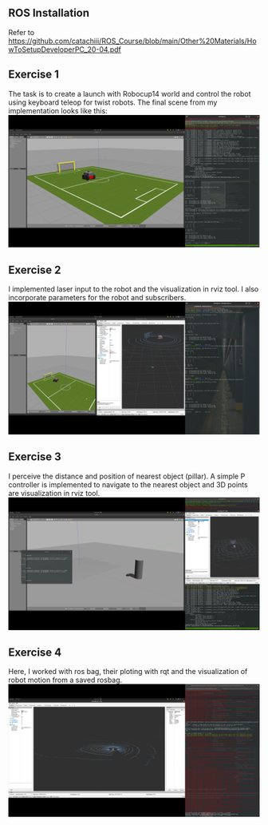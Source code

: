 
## ROS Installation
Refer to https://github.com/catachiii/ROS_Course/blob/main/Other%20Materials/HowToSetupDeveloperPC_20-04.pdf

## Exercise 1
The task is to create a launch with Robocup14 world and control the robot using keyboard teleop for twist robots.
The final scene from my implementation looks like this:
![Robot moving in robocup14 field](imgs/Ex1_sol.png)

## Exercise 2
I implemented laser input to the robot and the visualization in rviz tool. I also incorporate parameters for the robot and subscribers.
![Robot laser scan](imgs/Ex2_sol.png)

## Exercise 3
I perceive the distance and position of nearest object (pillar). A simple P controller is implemented to navigate to the nearest object and 3D points are visualization in rviz tool.
![Robot navigating to pillar](imgs/Ex3_sol.png)

## Exercise 4
Here, I worked with ros bag, their ploting with rqt and the visualization of robot motion from a saved rosbag.
![Loading saved robot motion](imgs/Ex4_sol.png)